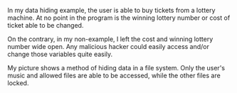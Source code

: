 In my data hiding example, the user is able to buy tickets from a lottery machine. At no point in the program is the winning lottery number or cost of ticket able to be changed.

On the contrary, in my non-example, I left the cost and winning lottery number wide open. Any malicious hacker could easily access and/or change those variables quite easily. 

My picture shows a method of hiding data in a file system. Only the user's music and allowed files are able to be accessed, while the other files are locked.
